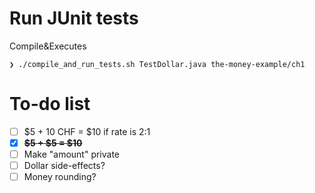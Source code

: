 # Run JUnit tests
Compile&Executes
```
❯ ./compile_and_run_tests.sh TestDollar.java the-money-example/ch1
```

# To-do list
- [ ] $5 + 10 CHF = $10 if rate is 2:1
- [x] **~~$5 + $5 = $10~~**
- [ ] Make "amount" private
- [ ] Dollar side-effects?
- [ ] Money rounding?